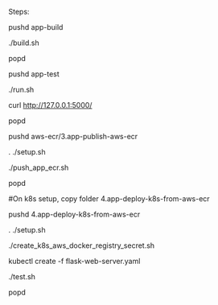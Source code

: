 Steps:


pushd app-build

./build.sh

popd


pushd app-test

./run.sh

curl http://127.0.0.1:5000/

popd



pushd aws-ecr/3.app-publish-aws-ecr

. ./setup.sh

./push_app_ecr.sh

popd



#On k8s setup, copy folder 4.app-deploy-k8s-from-aws-ecr

pushd 4.app-deploy-k8s-from-aws-ecr

. ./setup.sh

./create_k8s_aws_docker_registry_secret.sh

kubectl create -f flask-web-server.yaml

./test.sh

popd

